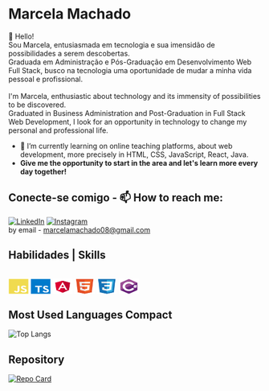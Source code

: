 # Marcela Machado 
👋 Hello! <br> Sou Marcela, entusiasmada em tecnologia e sua imensidão de possibilidades a serem descobertas. <br>
Graduada em Administração e Pós-Graduação em Desenvolvimento Web Full Stack, busco na tecnologia uma oportunidade de mudar a minha vida pessoal e profissional. <br><br>
I'm Marcela, enthusiastic about technology and its immensity of possibilities to be discovered. <br>
Graduated in Business Administration and Post-Graduation in Full Stack Web Development, I look for an opportunity in technology to change my personal and professional life.
- 🌱 I’m currently learning on online teaching platforms, about web development, more precisely in HTML, CSS, JavaScript, React, Java.
- <strong>Give me the opportunity to start in the area and let's learn more every day together!</strong> 

## Conecte-se comigo - 📫 How to reach me:
[![LinkedIn](https://img.shields.io/badge/LinkedIn-000?style=for-the-badge&logo=linkedin&logoColor=0E76A8)](https://www.linkedin.com/in/marcela-machado1/)  [![Instagram](https://img.shields.io/badge/Instagram-000?style=for-the-badge&logo=instagram)](https://www.instagram.com/marcela_ax/) <br>
by email - marcelamachado08@gmail.com

## Habilidades | Skills
<div style="display: inline_block"><br>
  <img align="center" alt="Marcela-Js" height="30" width="40" src="https://raw.githubusercontent.com/devicons/devicon/master/icons/javascript/javascript-plain.svg">
  <img align="center" alt="Marcela-Ts" height="30" width="40" src="https://raw.githubusercontent.com/devicons/devicon/master/icons/typescript/typescript-plain.svg">
  <img align="center" alt="Marcela-Angular" height="30" width="40" src="https://raw.githubusercontent.com/devicons/devicon/master/icons/angular/angular-original.svg">
  <img align="center" alt="Marcela-HTML" height="30" width="40" src="https://raw.githubusercontent.com/devicons/devicon/master/icons/html5/html5-original.svg">
  <img align="center" alt="Marcela-CSS" height="30" width="40" src="https://raw.githubusercontent.com/devicons/devicon/master/icons/css3/css3-original.svg">
  <img align="center" alt="Marcela-Csharp" height="30" width="40" src="https://raw.githubusercontent.com/devicons/devicon/master/icons/csharp/csharp-original.svg">
</div>
  
## Most Used Languages Compact
![Top Langs](https://github-readme-stats-git-masterrstaa-rickstaa.vercel.app/api/top-langs/?username=MarcelaAx&layout=compact&bg_color=000&border_color=30A3DC&title_color=E94D5F&text_color=FFF)

## Repository
[![Repo Card](https://github-readme-stats.vercel.app/api/pin/?username=MarcelaAx&repo=landing-page-design-de-interiores&bg_color=000&border_color=30A3DC&show_icons=true&icon_color=30A3DC&title_color=E94D5F&text_color=FFF)](https://github.com/MarcelaAx/landing-page-design-de-interiores)


